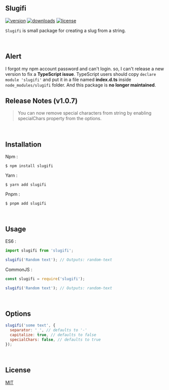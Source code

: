 ## Slugifi

[![version](https://img.shields.io/npm/v/slugifi?style=flat-square)](https://www.npmjs.com/package/slugifi)
[![downloads](https://img.shields.io/npm/dm/slugifi?style=flat-square)]()
[![license](https://img.shields.io/npm/l/slugifi?style=flat-square)](http://opensource.org/licenses/MIT)

`Slugifi` is small package for creating a slug from a string.

&nbsp;

## Alert

I forgot my npm account password and can't login. so, I can't release a new version to fix a **TypeScript issue**.
TypeScript users should copy `declare module 'slugifi'` and put it in a file named **index.d.ts** inside `node_modules/slugifi` folder.
And this package is **no longer maintained**.

## Release Notes (v1.0.7)

> You can now remove special characters from string by enabling specialChars property from the options.

&nbsp;

## Installation

Npm :

```
$ npm install slugifi
```

Yarn :

```
$ yarn add slugifi
```

Pnpm :

```
$ pnpm add slugifi
```

&nbsp;

## Usage

ES6 :

```js
import slugifi from 'slugifi';

slugifi('Random text'); // Outputs: random-text
```

CommonJS :

```js
const slugifi = require('slugifi');

slugifi('Random text'); // Outputs: random-text
```

&nbsp;

## Options

```js
slugifi('some text', {
  separator: '_', // defaults to '-'
  capitalize: true, // defaults to false
  specialChars: false, // defaults to true
});
```

&nbsp;

## License

[MIT](http://opensource.org/licenses/MIT)
